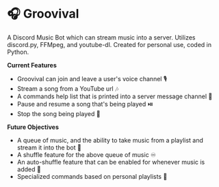 # 🎧 Groovival 
A Discord Music Bot which can stream music into a server. Utilizes discord.py, FFMpeg, and youtube-dl. Created for personal use, coded in Python.

__Current Features__
- Groovival can join and leave a user's voice channel 🎙️
- Stream a song from a YouTube url 🎶
- A commands help list that is printed into a server message channel 🦮
- Pause and resume a song that's being played ⏯️
- Stop the song being played 🛑

__Future Objectives__
- A queue of music, and the ability to take music from a playlist and stream it into the bot 📝
- A shuffle feature for the above queue of music ♾️
- An auto-shuffle feature that can be enabled for whenever music is added 💌
- Specialized commands based on personal playlists 🌟
